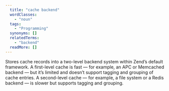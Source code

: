 ```yaml
---
  title: "cache backend"
  wordClasses: 
    - "noun"
  tags: 
    - "Programming"
  synonyms: []
  relatedTerms: 
    - "backend"
  readMore: []
---
```

Stores cache records into a two-level backend system within Zend’s default framework. A first-level cache is fast — for example, an APC or Memcached backend — but it’s limited and doesn’t support tagging and grouping of cache entries. A second-level cache — for example, a file system or a Redis backend — is slower but supports tagging and grouping.
